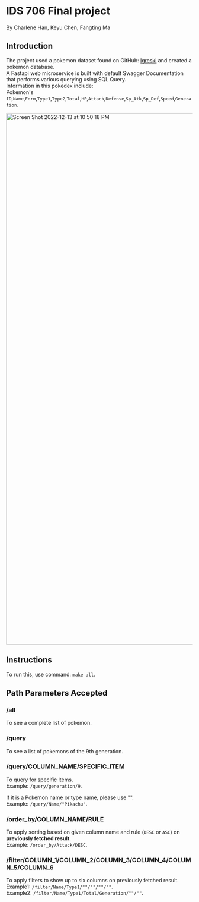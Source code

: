 # IDS 706 Final project
By Charlene Han, Keyu Chen, Fangting Ma
     
     
     
## Introduction
The project used a pokemon dataset found on GitHub: [lgreski](https://github.com/lgreski/pokemonData/blob/master/Pokemon.csv) and created a pokemon database.    
A Fastapi web microservice is built with default Swagger Documentation that performs various querying using SQL Query.  
Information in this pokedex include:  
Pokemon's  ```ID```,```Name```,```Form```,```Type1```,```Type2```,```Total```,```HP```,```Attack```,```Defense```,```Sp_Atk```,```Sp_Def```,```Speed```,```Generation```.     
    

<img width="1430" alt="Screen Shot 2022-12-13 at 10 50 18 PM" src="https://user-images.githubusercontent.com/45677438/207501202-981bf693-23fe-4683-a098-43bc148f393d.png">




     
## Instructions
To run this, use command:
```make all```. 
     
     
     
## Path Parameters Accepted
### /all
To see a complete list of pokemon.
   
   
### /query
To see a list of pokemons of the 9th generation.
   
     
### /query/COLUMN_NAME/SPECIFIC_ITEM
To query for specific items.  
Example: ```/query/generation/9```.  
   
If it is a Pokemon name or type name, please use "".  
Example: ```/query/Name/"Pikachu"```.  
      
       
### /order_by/COLUMN_NAME/RULE
To apply sorting based on given column name and rule (```DESC``` or ```ASC```) on **previously fetched result**.   
Example: ```/order_by/Attack/DESC```.   
    
    
### /filter/COLUMN_1/COLUMN_2/COLUMN_3/COLUMN_4/COLUMN_5/COLUMN_6
To apply filters to show up to six columns on previously fetched result.  
Example1: ```/filter/Name/Type1/""/""/""/""```.  
Example2: ```/filter/Name/Type1/Total/Generation/""/""```.       
